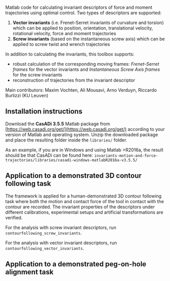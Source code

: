Matlab code for calculating invariant descriptors of force and moment trajectories using optimal control. Two types of descriptors are supported:
1. **Vector invariants** (i.e. Frenet-Serret invariants of curvature and torsion) which can be applied to position, orientation, translational velocity, rotational velocity, force and moment trajectories
2. **Screw invariants** (based on the instantaneous screw axis) which can be applied to screw twist and wrench trajectories

In addition to calculating the invariants, this toolbox supports:
- robust calculation of the corresponding moving frames: *Frenet-Serret frames* for the vector invariants and *Instantaneous Screw Axis frames* for the screw invariants
- reconstruction of trajectories from the invariant descriptor

Main contributors: Maxim Vochten, Ali Mousavi, Arno Verduyn, Riccardo Burlizzi (KU Leuven)

## Installation instructions

Download the **CasADi 3.5.5** Matlab package from [https://web.casadi.org/get/](https://web.casadi.org/get/) according to your version of Matlab and operating system. Unzip the downloaded package and place the resulting folder inside the `libraries/` folder. 

As an example, if you are in Windows and using Matlab >R2016a, the result should be that CasADi can be found here: 
`invariants-motion-and-force-trajectories/libraries/casadi-windows-matlabR2016a-v3.5.5/`

## Application to a demonstrated 3D contour following task

The framework is applied for a human-demonstrated 3D contour following task where both the motion and contact force of the tool in contact with the contour are recorded. The invariant properties of the descriptors under different calibrations, experimental setups and artificial transformations are verified.

For the analysis with screw invariant descriptors, run `contourfollowing_screw_invariants`.

For the analysis with vector invariant descriptors, run `contourfollowing_vector_invariants`.

## Application to a demonstrated peg-on-hole alignment task



